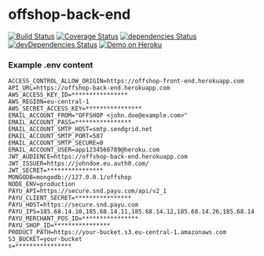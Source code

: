 # offshop-back-end

[![Build Status](https://travis-ci.org/PHPiotr/offshop-back-end.svg?branch=master)](https://travis-ci.org/PHPiotr/offshop-back-end)
[![Coverage Status](https://coveralls.io/repos/github/PHPiotr/offshop-back-end/badge.svg?branch=master)](https://coveralls.io/github/PHPiotr/offshop-back-end?branch=master)
[![dependencies Status](https://david-dm.org/phpiotr/offshop-back-end/status.svg)](https://david-dm.org/phpiotr/offshop-back-end)
[![devDependencies Status](https://david-dm.org/phpiotr/offshop-back-end/dev-status.svg)](https://david-dm.org/phpiotr/offshop-back-end?type=dev)
[![Demo on Heroku](https://img.shields.io/badge/demo-heroku-brightgreen.svg?style=flat-rounded)](https://offshop-back-end.herokuapp.com)

### Example .env content

```$javascript
ACCESS_CONTROL_ALLOW_ORIGIN=https://offshop-front-end.herokuapp.com
API_URL=https://offshop-back-end.herokuapp.com
AWS_ACCESS_KEY_ID=****************
AWS_REGION=eu-central-1
AWS_SECRET_ACCESS_KEY=****************
EMAIL_ACCOUNT_FROM="OFFSHOP <john.doe@example.com>"
EMAIL_ACCOUNT_PASS=****************
EMAIL_ACCOUNT_SMTP_HOST=smtp.sendgrid.net
EMAIL_ACCOUNT_SMTP_PORT=587
EMAIL_ACCOUNT_SMTP_SECURE=0
EMAIL_ACCOUNT_USER=app1234566789@heroku.com
JWT_AUDIENCE=https://offshop-back-end.herokuapp.com
JWT_ISSUER=https://johndoe.eu.auth0.com/
JWT_SECRET=****************
MONGODB=mongodb://127.0.0.1/offshop
NODE_ENV=production
PAYU_API=https://secure.snd.payu.com/api/v2_1
PAYU_CLIENT_SECRET=****************
PAYU_HOST=https://secure.snd.payu.com
PAYU_IPS=185.68.14.10,185.68.14.11,185.68.14.12,185.68.14.26,185.68.14.27,185.68.14.28
PAYU_MERCHANT_POS_ID=****************
PAYU_SHOP_ID=****************
PRODUCT_PATH=https://your-bucket.s3.eu-central-1.amazonaws.com
S3_BUCKET=your-bucket
s=****************
```
